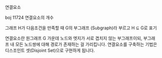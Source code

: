 연결요소 

boj 11724 연결요소의 개수

그래프 H가 다음조건을 만족할 때 G의 부그래프 (Subgraph)라 부르고 H ⊆ G로 표기

연결요소란 원그래프 G 가운데 노드와 엣지가 서로 겹치지 않는 부그래프이되, 
부그래프 내 모든 노드쌍에 대해 경로가 존재하는 걸 가리킵니다. 
연결요소를 구축하는 기법은 디스조인트 셋(Disjoint Set)으로 구현하게 됩니다. 
